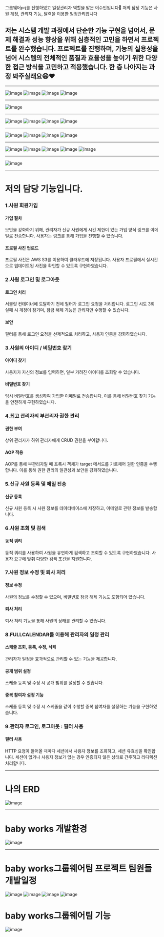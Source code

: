 그룹웨어prj를 진행하였고 일정관리자 역할을 맡은 이수인입니다🙂
저의 담당 기능은 사원 계정, 관리자 기능, 달력을 이용한 일정관리입니다 

## 저는 시스템 개발 과정에서 단순한 기능 구현을 넘어서, 문제 해결과 성능 향상을 위해 심층적인 고민을 하면서 프로젝트를 완수했습니다. 프로젝트를 진행하며, 기능의 실용성을 넘어 시스템의 전체적인 품질과 효율성을 높이기 위한 다양한 접근 방식을 고민하고 적용했습니다. 한 층 나아지는 과정 봐주실래요😄❤️
* * ** * ** * ** * ** * ** * ** * ** * ** * ** * ** * ** * ** * ** * ** * ** * ** * ** * ** * *  
![image](https://github.com/user-attachments/assets/8b89793f-75d2-49b0-8f83-3d883913fdff)
![image](https://github.com/user-attachments/assets/d5dbc596-e15d-46ff-a726-dba0473be27a)
![image](https://github.com/user-attachments/assets/67c331fa-e654-4827-813c-c4c875a2b138)
![image](https://github.com/user-attachments/assets/9772aeb0-e225-4b5c-8e10-096e47b7946b)
* * ** * ** * ** * ** * ** * ** * ** * ** * ** * ** * ** * ** * ** * ** * ** * ** * ** * ** * *  
![image](https://github.com/user-attachments/assets/112dc0d0-1d1f-4443-a39d-a4370d006651)
* * ** * ** * ** * ** * ** * ** * ** * ** * ** * ** * ** * ** * ** * ** * ** * ** * ** * ** * *  
![image](https://github.com/user-attachments/assets/668f62e8-f3fa-4e41-a7a7-ba53cbd5f6c8)
![image](https://github.com/user-attachments/assets/df73ede1-7527-4085-a14e-ad86b61cc0de)
![image](https://github.com/user-attachments/assets/b1d9d580-d3a7-47bd-97c9-017f90e2d157)
![image](https://github.com/user-attachments/assets/2bffb1c4-d323-4737-ae08-c12284891e87)
* * ** * ** * ** * ** * ** * ** * ** * ** * ** * ** * ** * ** * ** * ** * ** * ** * ** * ** * *  
![image](https://github.com/user-attachments/assets/733e498e-04ce-40bc-95b8-ae99f63276d3)
![image](https://github.com/user-attachments/assets/a79e56aa-8284-461e-9186-65e8131823c9)
![image](https://github.com/user-attachments/assets/4c973d8a-96c9-4eea-b240-523f1173a844)
![image](https://github.com/user-attachments/assets/7102bdf4-bc28-4b75-9bfa-deff980aebc7)
* * ** * ** * ** * ** * ** * ** * ** * ** * ** * ** * ** * ** * ** * ** * ** * ** * ** * ** * *  
![image](https://github.com/user-attachments/assets/3fd93efc-d9bd-43c3-a437-79f42efbe26d)
![image](https://github.com/user-attachments/assets/eff990ca-11f4-4fc9-90c8-a89b8171734e)
![image](https://github.com/user-attachments/assets/006f1c02-d7e6-40a2-88c9-12a4df01a54f)
![image](https://github.com/user-attachments/assets/24f5c597-813f-412f-b840-4b008d5d8081)
![image](https://github.com/user-attachments/assets/6aca743f-969c-4ebf-9b43-d91d6eb9dfb4)


* * ** * ** * ** * ** * ** * ** * ** * ** * ** * ** * ** * ** * ** * ** * ** * ** * ** * ** * *  
![image](https://github.com/user-attachments/assets/5395c512-3526-47a6-86a8-fc2b61cc00ff)

* * ** * ** * ** * ** * ** * ** * ** * ** * ** * ** * ** * ** * ** * ** * ** * ** * ** * ** * *  
저의 담당 기능입니다.
======================
### 1.사원 회원가입 
#### 가입 절차
보안을 강화하기 위해, 관리자가 신규 사원에게 시간 제한이 있는 가입 양식 링크를 이메일로 전송합니다. 사용자는 링크를 통해 가입을 진행할 수 있습니다.
#### 프로필 사진 업로드
프로필 사진은 AWS S3를 이용하여 클라우드에 저장됩니다. 사용자 프로필에서 실시간으로 업데이트된 사진을 확인할 수 있도록 구현하였습니다.
### 2.사원 로그인 및 로그아웃 
#### 로그인 처리
서블릿 컨테이너에 도달하기 전에 필터가 로그인 요청을 처리합니다. 로그인 시도 3회 실패 시 계정이 잠기며, 잠금 해제 기능은 관리자만 수행할 수 있습니다.
#### 보안
필터를 통해 로그인 요청을 선제적으로 처리하고, 사용자 인증을 강화하였습니다.
### 3.사원의 아이디 / 비밀번호 찾기 
#### 아이디 찾기
사용자가 자신의 정보를 입력하면, 일부 가려진 아이디를 조회할 수 있습니다.
#### 비밀번호 찾기
임시 비밀번호를 생성하여 가입한 이메일로 전송합니다. 이를 통해 비밀번호 찾기 기능을 안전하게 구현하였습니다.
### 4.최고 관리자의 부관리자 권한 관리
#### 권한 부여
상위 관리자가 하위 관리자에게 CRUD 권한을 부여합니다.
#### AOP 적용
AOP를 통해 부관리자일 때 프록시 객체가 target 메서드를 가로채어 권한 인증을 수행합니다. 이를 통해 권한 관리의 일관성과 보안을 강화하였습니다. 
### 5.신규 사원 등록 및 메일 전송
#### 신규 등록
신규 사원 등록 시 사원 정보를 데이터베이스에 저장하고, 이메일로 관련 정보를 발송합니다.
### 6.사원 조회 및 검색
#### 동적 쿼리
동적 쿼리를 사용하여 사원을 유연하게 검색하고 조회할 수 있도록 구현하였습니다. 사용자 요구에 맞춰 다양한 검색 조건을 지원합니다.
### 7.사원 정보 수정 및 퇴사 처리
#### 정보 수정
사원의 정보를 수정할 수 있으며, 비밀번호 잠금 해제 기능도 포함되어 있습니다.
#### 퇴사 처리
퇴사 처리 기능을 통해 사원의 상태를 관리할 수 있습니다.
### 8.FULLCALENDAR를 이용해 관리자의 일정 관리
#### 스케줄 조회, 등록, 수정, 삭제
관리자가 일정을 효과적으로 관리할 수 있는 기능을 제공합니다.
#### 공개 범위 설정
스케줄 등록 및 수정 시 공개 범위를 설정할 수 있습니다.
#### 중복 참여자 설정 기능
스케줄 등록 및 수정 시 스케줄을 같이 수행할 중복 참여자를 설정하는 기능을 구현하였습니다.
### 9.관리자 로그인, 로그아웃 : 필터 사용
#### 필터 사용
HTTP 요청이 들어올 때마다 세션에서 사용자 정보를 조회하고, 세션 유효성을 확인합니다. 세션이 없거나 사용자 정보가 없는 경우 인증되지 않은 상태로 간주하고 리디렉션 처리합니다.
   
* * ** * ** * ** * ** * ** * ** * ** * ** * ** * ** * ** * ** * ** * ** * ** * ** * ** * ** * *  
 나의 ERD
====================
 ![image](https://github.com/user-attachments/assets/388d0c02-ce08-4d89-97fb-da135c2dcb96)

* * ** * ** * ** * ** * ** * ** * ** * ** * ** * ** * ** * ** * ** * ** * ** * ** * ** * ** * *
         
 baby works 개발환경
====================
![image](https://github.com/user-attachments/assets/c7527abd-6731-466c-a969-152b55a1cbb1)

* * ** * ** * ** * ** * ** * ** * ** * ** * ** * ** * ** * ** * ** * ** * ** * ** * ** * ** * *


 baby works그룹웨어팀 프로젝트 팀원들 개발일정
=============================================
![image](https://github.com/user-attachments/assets/3e0677d3-97b6-4147-a1b9-8a75f1c270a0)
![image](https://github.com/user-attachments/assets/e56055c2-21bd-416f-8c75-6d7e2a595130)
![image](https://github.com/user-attachments/assets/1692049f-09f1-4be6-874d-a18ba4622399)
![image](https://github.com/user-attachments/assets/70a6afc9-0f99-4655-aa1c-5dd9378a474f)



 baby works그룹웨어팀 기능
=======================================
![image](https://github.com/user-attachments/assets/2c728d24-1861-43c4-b5f3-55612522a8c4)
